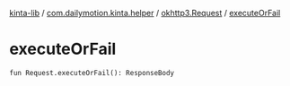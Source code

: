 [kinta-lib](../../index.md) / [com.dailymotion.kinta.helper](../index.md) / [okhttp3.Request](index.md) / [executeOrFail](./execute-or-fail.md)

# executeOrFail

`fun Request.executeOrFail(): ResponseBody`